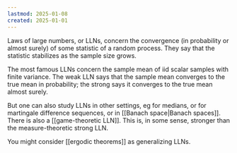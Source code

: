 ```yaml
---
lastmod: 2025-01-08
created: 2025-01-01
---
```


Laws of large numbers, or LLNs, concern the convergence (in probability or almost surely) of some statistic of a random process. They say that the statistic stabilizes as the sample size grows. 

The most famous LLNs concern the sample mean of iid scalar samples with finite variance. The weak LLN says that the sample mean converges to the true mean in probability; the strong says it converges to the true mean almost surely. 

But one can also study LLNs in other settings, eg for medians, or for martingale difference sequences, or in [[Banach space|Banach spaces]]. There is also a [[game-theoretic LLN]]. This is, in some sense, stronger than the measure-theoretic strong LLN. 

You might consider [[ergodic theorems]] as generalizing LLNs. 
